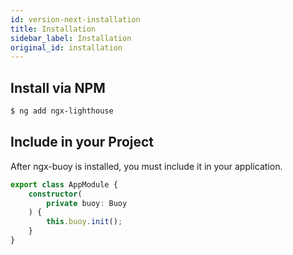 ```yaml
---
id: version-next-installation
title: Installation
sidebar_label: Installation
original_id: installation
---
```


## Install via NPM

```bash
$ ng add ngx-lighthouse
```


## Include in your Project
After ngx-buoy is installed, you must include it in your application.

````typescript
export class AppModule {
    constructor(
        private buoy: Buoy
    ) {
        this.buoy.init();
    }
}
````

## 
